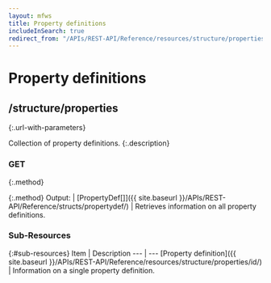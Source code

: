 ```yaml
---
layout: mfws
title: Property definitions
includeInSearch: true
redirect_from: "/APIs/REST-API/Reference/resources/structure/properties.html"
---
```


# Property definitions

## /structure/properties
{:.url-with-parameters}

Collection of property definitions. 
{:.description}

### GET
{:.method}

{:.method}
Output: | [PropertyDef[]]({{ site.baseurl }}/APIs/REST-API/Reference/structs/propertydef/)
| Retrieves information on all property definitions. 

### Sub-Resources

{:#sub-resources}
Item | Description
--- | ---
[Property definition]({{ site.baseurl }}/APIs/REST-API/Reference/resources/structure/properties/id/) | Information on a single property definition. 
